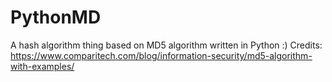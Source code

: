 # PythonMD
A hash algorithm thing based on MD5 algorithm written in Python :)
Credits: https://www.comparitech.com/blog/information-security/md5-algorithm-with-examples/
